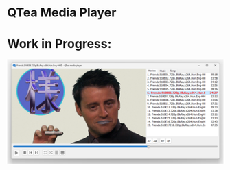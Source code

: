 # QTea Media Player
# Work in Progress:

<div align="left">
    <img src="docs/promo/screenshot.png">
</div>
<br>